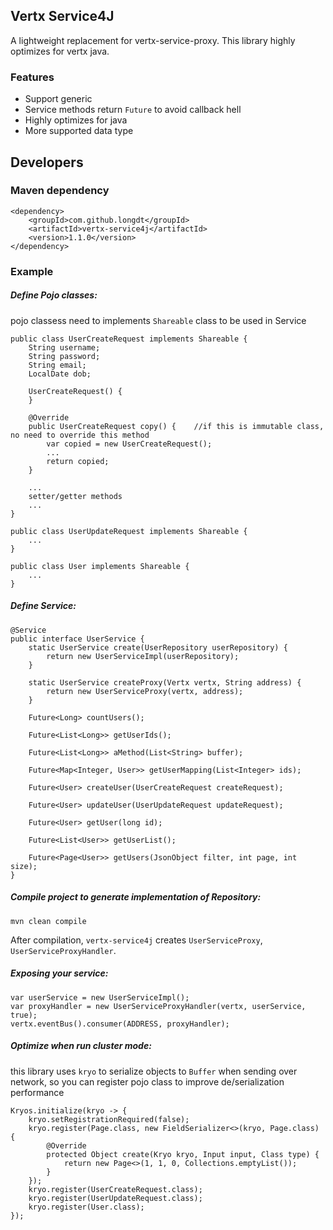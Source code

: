 ## Vertx Service4J
A lightweight replacement for vertx-service-proxy. This library highly optimizes for vertx java.
### Features
* Support generic
* Service methods return `Future` to avoid callback hell
* Highly optimizes for java
* More supported data type
## Developers
### Maven dependency
```
<dependency>
    <groupId>com.github.longdt</groupId>
    <artifactId>vertx-service4j</artifactId>
    <version>1.1.0</version>
</dependency>
```
### Example
##### Define Pojo classes:
pojo classess need to implements `Shareable` class to be used in Service
```
public class UserCreateRequest implements Shareable {
    String username;
    String password;
    String email;
    LocalDate dob;

    UserCreateRequest() {
    }
    
    @Override
    public UserCreateRequest copy() {    //if this is immutable class, no need to override this method
        var copied = new UserCreateRequest();
        ...
        return copied;
    }
    
    ...
    setter/getter methods
    ...
}

public class UserUpdateRequest implements Shareable {
    ...
}

public class User implements Shareable {
    ...
}
```
##### Define Service:
```
@Service
public interface UserService {
    static UserService create(UserRepository userRepository) {
        return new UserServiceImpl(userRepository);
    }
    
    static UserService createProxy(Vertx vertx, String address) {
        return new UserServiceProxy(vertx, address);
    }

    Future<Long> countUsers();

    Future<List<Long>> getUserIds();

    Future<List<Long>> aMethod(List<String> buffer);

    Future<Map<Integer, User>> getUserMapping(List<Integer> ids);

    Future<User> createUser(UserCreateRequest createRequest);

    Future<User> updateUser(UserUpdateRequest updateRequest);

    Future<User> getUser(long id);

    Future<List<User>> getUserList();

    Future<Page<User>> getUsers(JsonObject filter, int page, int size);
}

```
##### Compile project to generate implementation of Repository:
```
mvn clean compile
```
After compilation, `vertx-service4j` creates `UserServiceProxy`, `UserServiceProxyHandler`.
##### Exposing your service:
```
var userService = new UserServiceImpl();
var proxyHandler = new UserServiceProxyHandler(vertx, userService, true);
vertx.eventBus().consumer(ADDRESS, proxyHandler);
```
##### Optimize when run cluster mode:
this library uses `kryo` to serialize objects to `Buffer` when sending over network, so you can register pojo class to improve
de/serialization performance
```
Kryos.initialize(kryo -> {
    kryo.setRegistrationRequired(false);
    kryo.register(Page.class, new FieldSerializer<>(kryo, Page.class) {
        @Override
        protected Object create(Kryo kryo, Input input, Class type) {
            return new Page<>(1, 1, 0, Collections.emptyList());
        }
    });
    kryo.register(UserCreateRequest.class);
    kryo.register(UserUpdateRequest.class);
    kryo.register(User.class);
});
```
